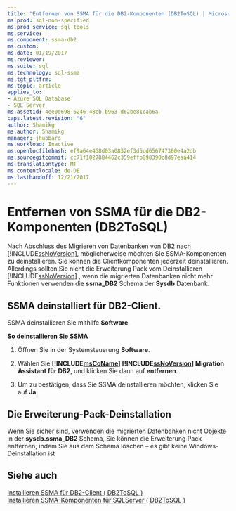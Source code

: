 ```yaml
---
title: "Entfernen von SSMA für die DB2-Komponenten (DB2ToSQL) | Microsoft Docs"
ms.prod: sql-non-specified
ms.prod_service: sql-tools
ms.service: 
ms.component: ssma-db2
ms.custom: 
ms.date: 01/19/2017
ms.reviewer: 
ms.suite: sql
ms.technology: sql-ssma
ms.tgt_pltfrm: 
ms.topic: article
applies_to:
- Azure SQL Database
- SQL Server
ms.assetid: 4ee0d698-6246-48eb-b963-d62be81cab6a
caps.latest.revision: "6"
author: Shamikg
ms.author: Shamikg
manager: jhubbard
ms.workload: Inactive
ms.openlocfilehash: ef9a64e458d03a0832ef3d5cd656747360e4a2db
ms.sourcegitcommit: cc71f1027884462c359effb898390c8d97eaa414
ms.translationtype: MT
ms.contentlocale: de-DE
ms.lasthandoff: 12/21/2017
---
```

# <a name="removing-ssma-for-db2-components-db2tosql"></a>Entfernen von SSMA für die DB2-Komponenten (DB2ToSQL)
Nach Abschluss des Migrieren von Datenbanken von DB2 nach [!INCLUDE[ssNoVersion](../../includes/ssnoversion_md.md)], möglicherweise möchten Sie SSMA-Komponenten zu deinstallieren. Sie können die Clientkomponenten jederzeit deinstallieren. Allerdings sollten Sie nicht die Erweiterung Pack vom Deinstallieren [!INCLUDE[ssNoVersion](../../includes/ssnoversion_md.md)] , wenn die migrierten Datenbanken nicht mehr Funktionen verwenden die **ssma_DB2** Schema der **Sysdb** Datenbank.  
  
## <a name="uninstalling-the-ssma-for-db2-client"></a>SSMA deinstalliert für DB2-Client.  
SSMA deinstallieren Sie mithilfe **Software**.  
  
**So deinstallieren Sie SSMA**  
  
1.  Öffnen Sie in der Systemsteuerung **Software**.  
  
2.  Wählen Sie  **[!INCLUDE[msCoName](../../includes/msconame_md.md)] [!INCLUDE[ssNoVersion](../../includes/ssnoversion_md.md)] Migration Assistant für DB2**, und klicken Sie dann auf **entfernen**.  
  
3.  Um zu bestätigen, dass Sie SSMA deinstallieren möchten, klicken Sie auf **Ja**.  
  
## <a name="uninstalling-the-extension-pack"></a>Die Erweiterung-Pack-Deinstallation  
Wenn Sie sicher sind, verwenden die migrierten Datenbanken nicht Objekte in der **sysdb.ssma_DB2** Schema, Sie können die Erweiterung Pack entfernen, indem Sie aus dem Schema löschen – es gibt keine Windows-Deinstallation ist  
  
## <a name="see-also"></a>Siehe auch  
[Installieren SSMA für DB2-Client &#40; DB2ToSQL &#41;](../../ssma/db2/installing-ssma-for-db2-client-db2tosql.md)  
[Installieren SSMA-Komponenten für SQLServer &#40; DB2ToSQL &#41;](../../ssma/db2/installing-ssma-components-on-sql-server-db2tosql.md)  
  
